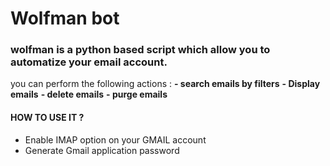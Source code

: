 # Wolfman bot
### wolfman is a python based script which allow you to automatize your email account.
you can perform the following actions :
**- search emails by filters**
**- Display emails**
**- delete emails**
**- purge emails**

#### HOW TO USE IT ?
- Enable IMAP option on your GMAIL account
- Generate Gmail application password


